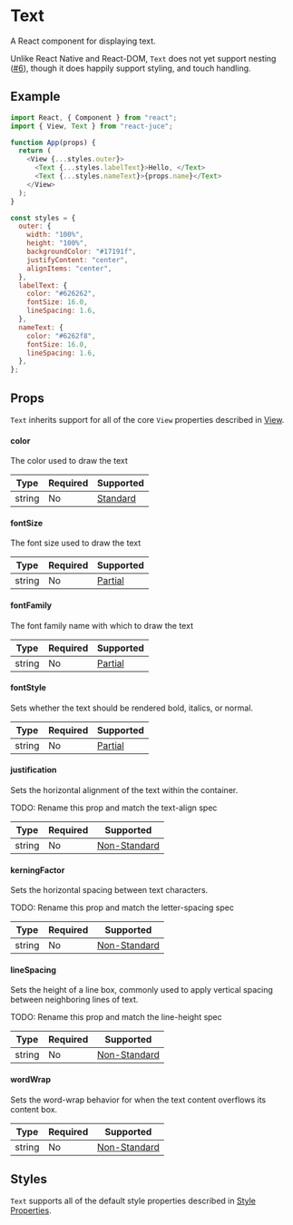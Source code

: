 # Text

A React component for displaying text.

Unlike React Native and React-DOM, `Text` does not yet support nesting ([#6](https://github.com/JoshMarler/react-juce/issues/6)), though
it does happily support styling, and touch handling.

## Example

```js
import React, { Component } from "react";
import { View, Text } from "react-juce";

function App(props) {
  return (
    <View {...styles.outer}>
      <Text {...styles.labelText}>Hello, </Text>
      <Text {...styles.nameText}>{props.name}</Text>
    </View>
  );
}

const styles = {
  outer: {
    width: "100%",
    height: "100%",
    backgroundColor: "#17191f",
    justifyContent: "center",
    alignItems: "center",
  },
  labelText: {
    color: "#626262",
    fontSize: 16.0,
    lineSpacing: 1.6,
  },
  nameText: {
    color: "#6262f8",
    fontSize: 16.0,
    lineSpacing: 1.6,
  },
};
```

## Props

`Text` inherits support for all of the core `View` properties described in [View](View.md).

#### color

The color used to draw the text

| Type   | Required | Supported                                                          |
| ------ | -------- | ------------------------------------------------------------------ |
| string | No       | [Standard](https://developer.mozilla.org/en-US/docs/Web/CSS/color) |

#### fontSize

The font size used to draw the text

| Type   | Required | Supported                                                             |
| ------ | -------- | --------------------------------------------------------------------- |
| string | No       | [Partial](https://developer.mozilla.org/en-US/docs/Web/CSS/font-size) |

#### fontFamily

The font family name with which to draw the text

| Type   | Required | Supported                                                               |
| ------ | -------- | ----------------------------------------------------------------------- |
| string | No       | [Partial](https://developer.mozilla.org/en-US/docs/Web/CSS/font-family) |

#### fontStyle

Sets whether the text should be rendered bold, italics, or normal.

| Type   | Required | Supported                                                              |
| ------ | -------- | ---------------------------------------------------------------------- |
| string | No       | [Partial](https://developer.mozilla.org/en-US/docs/Web/CSS/font-style) |

#### justification

Sets the horizontal alignment of the text within the container.

TODO: Rename this prop and match the text-align spec

| Type   | Required | Supported                                                            |
| ------ | -------- | -------------------------------------------------------------------- |
| string | No       | [Non-Standard](https://docs.juce.com/master/classJustification.html) |

#### kerningFactor

Sets the horizontal spacing between text characters.

TODO: Rename this prop and match the letter-spacing spec

| Type   | Required | Supported                                                                                     |
| ------ | -------- | --------------------------------------------------------------------------------------------- |
| string | No       | [Non-Standard](https://docs.juce.com/master/classFont.html#a996b7095b0956f62b71f24893e72a914) |

#### lineSpacing

Sets the height of a line box, commonly used to apply vertical spacing between
neighboring lines of text.

TODO: Rename this prop and match the line-height spec

| Type   | Required | Supported                                                                                                 |
| ------ | -------- | --------------------------------------------------------------------------------------------------------- |
| string | No       | [Non-Standard](https://docs.juce.com/master/classAttributedString.html#a0506d7b2000aaebd5873ea23eca6ae6a) |

#### wordWrap

Sets the word-wrap behavior for when the text content overflows its content box.

| Type   | Required | Supported                                                                                                 |
| ------ | -------- | --------------------------------------------------------------------------------------------------------- |
| string | No       | [Non-Standard](https://docs.juce.com/master/classAttributedString.html#ad752f270294ec5b2cef0c80863ee3a3c) |

## Styles

`Text` supports all of the default style properties described in [Style Properties](Styles.md).
